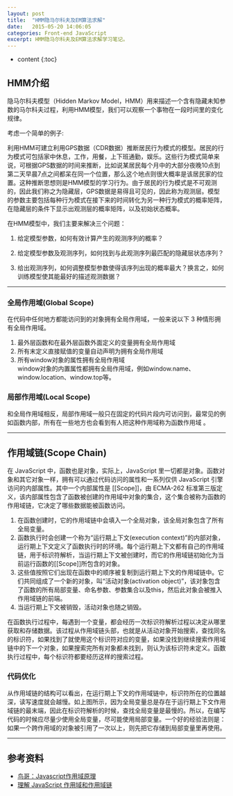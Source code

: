 ```yaml
---
layout: post
title:  "HMM隐马尔科夫及EM算法求解"
date:   2015-05-20 14:06:05
categories: Front-end JavaScript
excerpt: HMM隐马尔科夫及EM算法求解学习笔记。
---
```


* content
{:toc}

## HMM介绍 

隐马尔科夫模型（Hidden Markov Model，HMM）用来描述一个含有隐藏未知参数的马尔科夫过程，利用HMM模型，我们可以观察一个事物在一段时间里的变化规律。

考虑一个简单的例子:

利用HMM可建立利用GPS数据（CDR数据）推断居民行为模式的模型。居民的行为模式可包括家中休息，工作，用餐，上下班通勤，娱乐。这些行为模式简单来说，可根据GPS数据的时间来推断，比如说某居民每个月中的大部分夜晚10点到第二天早晨7点之间都呆在同一个位置，那么这个地点则很大概率是该居民家的位置。这种推断思想则是HMM模型的学习行为。由于居民的行为模式是不可观测的，因此我们称之为隐藏层，GPS数据是易得且可见的，因此称为观测层。模型的参数主要包括每种行为模式在接下来的时间转化为另一种行为模式的概率矩阵，在隐藏层的条件下显示出观测层的概率矩阵，以及初始状态概率。

在HMM模型中，我们主要来解决三个问题：

1. 给定模型参数，如何有效计算产生的观测序列的概率？

2. 给定模型参数及观测序列，如何找到与此观测序列最匹配的隐藏层状态序列？

3. 给出观测序列，如何调整模型参数使得该序列出现的概率最大？换言之，如何训练模型使其能最好的描述观测数据？ 


---

### 全局作用域(Global Scope)

在代码中任何地方都能访问到的对象拥有全局作用域，一般来说以下 3 种情形拥有全局作用域。

1. 最外层函数和在最外层函数外面定义的变量拥有全局作用域
2. 所有末定义直接赋值的变量自动声明为拥有全局作用域
3. 所有window对象的属性拥有全局作用域   
    window对象的内置属性都拥有全局作用域，例如window.name、window.location、window.top等。

### 局部作用域(Local Scope)

和全局作用域相反，局部作用域一般只在固定的代码片段内可访问到，最常见的例如函数内部，所有在一些地方也会看到有人把这种作用域称为函数作用域
。

---

## 作用域链(Scope Chain)

在 JavaScript 中，函数也是对象，实际上，JavaScript 里一切都是对象。函数对象和其它对象一样，拥有可以通过代码访问的属性和一系列仅供 JavaScript 引擎访问的内部属性。其中一个内部属性是 [[Scope]]，由 ECMA-262 标准第三版定义，该内部属性包含了函数被创建的作用域中对象的集合，这个集合被称为函数的作用域链，它决定了哪些数据能被函数访问。

1. 在函数创建时，它的作用域链中会填入一个全局对象，该全局对象包含了所有全局变量。
2. 函数执行时会创建一个称为“运行期上下文(execution context)”的内部对象，运行期上下文定义了函数执行时的环境。每个运行期上下文都有自己的作用域链，用于标识符解析，当运行期上下文被创建时，而它的作用域链初始化为当前运行函数的[[Scope]]所包含的对象。
3. 这些值按照它们出现在函数中的顺序被复制到运行期上下文的作用域链中。它们共同组成了一个新的对象，叫“活动对象(activation object)”，该对象包含了函数的所有局部变量、命名参数、参数集合以及this，然后此对象会被推入作用域链的前端。
4. 当运行期上下文被销毁，活动对象也随之销毁。

在函数执行过程中，每遇到一个变量，都会经历一次标识符解析过程以决定从哪里获取和存储数据。该过程从作用域链头部，也就是从活动对象开始搜索，查找同名的标识符，如果找到了就使用这个标识符对应的变量，如果没找到继续搜索作用域链中的下一个对象，如果搜索完所有对象都未找到，则认为该标识符未定义。函数执行过程中，每个标识符都要经历这样的搜索过程。

### 代码优化

从作用域链的结构可以看出，在运行期上下文的作用域链中，标识符所在的位置越深，读写速度就会越慢。如上图所示，因为全局变量总是存在于运行期上下文作用域链的最末端，因此在标识符解析的时候，查找全局变量是最慢的。所以，在编写代码的时候应尽量少使用全局变量，尽可能使用局部变量。一个好的经验法则是：如果一个跨作用域的对象被引用了一次以上，则先把它存储到局部变量里再使用。

---

## 参考资料

* [鸟哥：Javascript作用域原理](http://www.laruence.com/2009/05/28/863.html)
* [理解 JavaScript 作用域和作用域链](http://www.cnblogs.com/lhb25/archive/2011/09/06/javascript-scope-chain.html)
